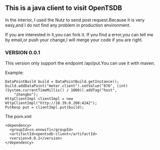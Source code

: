 ## This is a java client to visit OpenTSDB

In the interior, I used the Nutz to send post request.Because it is very easy,and I do not find any problem in production environment.

If you are interested in it,you can fork it. 
If you find a error,you can tell me by email,or push your change,I will merge your code if you are right.

### VERSION 0.0.1
This version only support the endpoint /api/put.You can use it with maven.

Example:

	DataPointBuild build = DataPointBuild.getInstance();
    build.addDataPoint("meter.client").setValue("876", (int) (System.currentTimeMillis() / 1000)).addTag("host",
        "zhangbo");
    HttpClientImpl clientImpl = new HttpClientImpl("http://10.39.0.200:4242");
    PutResp put = clientImpl.put(build);
    
The pom.xml

	<dependency>
	  <groupId>cn.ennwifi</groupId>
	  <artifactId>opentsdb-client</artifactId>
	  <version>0.0.1</version>
	</dependency>
	
	
	